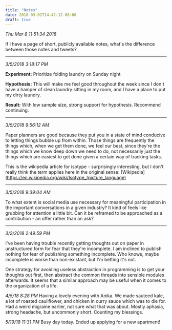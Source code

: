 ```yaml
---
title: "Notes"
date: 2018-03-02T14:42:12-08:00
draft: true
---
```


_Thu Mar  8 11:51:34 2018_

If I have a page of short, publicly available notes, what's the difference between those notes and tweets?

---

_3/5/2018 3:18:17 PM_

**Experiment:** Prioritize folding laundry on Sunday night

**Hypothesis:** This will make me feel good throughout the week since I don't have a hamper of clean laundry sitting in my room, and I have a place to put my dirty laundry.

**Result:** With low sample size, strong support for hypothesis. Recommend continuing.

---

_3/5/2018 9:56:12 AM_

Paper planners are good because they put you in a state of mind conducive to letting things bubble up from within. Those things are frequently the things which, when we get them done, we feel our best, since they're the things which we know deep down we need to do, not necessarily just the things which are easiest to get done given a certain way of tracking tasks.

This is the wikipedia article for isotype - surprisingly interesting, but I don't really think the term applies here in the original sense: [Wikipedia](https://en.wikipedia.org/wiki/Isotype_(picture_language)

--- 

_3/5/2018 9:39:04 AM_

To what extent is social media use necessary for meaningful participation in the important conversations in a given industry? It kind of feels like grubbing for attention a little bit. Can it be reframed to be approached as a contribution - an offer rather than an ask?

---

_3/2/2018 2:49:59 PM_

I've been having trouble recently getting thoughts out on paper in unstructured form for fear that they're incomplete. I am inclined to publish nothing for fear of publishing something incomplete. Who knows, maybe incomplete is worse than non-existant, but I'm betting it's not. 

One strategy for avoiding useless abstraction in programming is to get your thoughts out first, then abstract the common threads into sensible modules afterwards. It seems that a similar approach may be useful when it comes to the organization of a life.

_4/5/18 8:28 PM_
Having a lovely evening with Anika. We made sauteed kale, a lot of roasted cauliflower, and chicken in curry sauce which was to die for. Had a weird migraine earlier, not sure what that was about. Mostly aphasia, strong headache, but uncommonly short. Counting my blessings.

_5/19/18 11:31 PM_
Busy day today. Ended up applying for a new apartment!